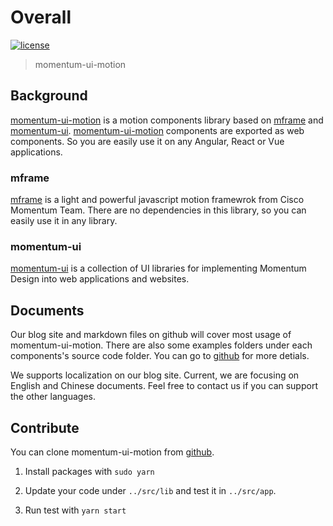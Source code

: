 <!-- 
---
date: 2020/4/27 9:00:00
---
-->
# Overall

[![license](https://img.shields.io/github/license/momentum-design/momentum-ui.svg?color=blueviolet)](https://github.com/momentum-design/momentum-ui/blob/master/charts/LICENSE)

> momentum-ui-motion

## Background

[momentum-ui-motion](https://github.com/momentum-design/momentum-ui-motion/) is a motion components library based on [mframe](https://momentum-design.github.io/blog/en_us/mframe/getting_started/just_start.html) and [momentum-ui](http://momentum.design/). [momentum-ui-motion](https://github.com/momentum-design/momentum-ui-motion/) components are exported as web components. So you are easily use it on any Angular, React or Vue applications.

### mframe

[mframe](https://github.com/momentum-design/mframe/) is a light and powerful javascript motion framewrok from Cisco Momentum Team. There are no dependencies in this library, so you can easily use it in any library.

### momentum-ui
 
[momentum-ui](https://github.com/momentum-design/momentum-ui/) is a collection of UI libraries for implementing Momentum Design into web applications and websites.

## Documents

Our blog site and markdown files on github will cover most usage of momentum-ui-motion. There are also some examples folders under each components's source code folder. You can go to [github](https://github.com/momentum-design/momentum-ui-motion/) for more detials.

We supports localization on our blog site. Current, we are focusing on English and Chinese documents. Feel free to contact us if you can support the other languages.

## Contribute

You can clone momentum-ui-motion from [github](https://github.com/momentum-design/momentum-ui-motion/).

1) Install packages with ```sudo yarn```

2) Update your code under ```../src/lib``` and test it in ```../src/app```.

3) Run test with ```yarn start```
